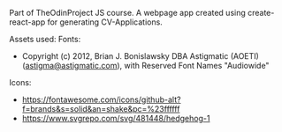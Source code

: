Part of TheOdinProject JS course.
A webpage app created using create-react-app for generating CV-Applications.

Assets used:
  Fonts:
   - Copyright (c) 2012, Brian J. Bonislawsky DBA Astigmatic (AOETI) 
     (astigma@astigmatic.com), with Reserved Font Names "Audiowide"

  Icons:
   - https://fontawesome.com/icons/github-alt?f=brands&s=solid&an=shake&pc=%23ffffff
   - https://www.svgrepo.com/svg/481448/hedgehog-1